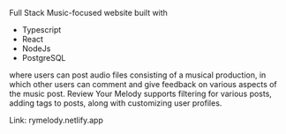 Full Stack Music-focused website built with 
<ul>
  <li>Typescript</li>
  <li>React</li>
  <li>NodeJs</li>
  <li>PostgreSQL</li>
</ul>
where users can post audio files consisting of a musical production, 
in which other users can comment and give feedback on various aspects of the music post. 
Review Your Melody supports filtering for various posts, adding tags to posts, 
along with customizing user profiles.

Link: rymelody.netlify.app
